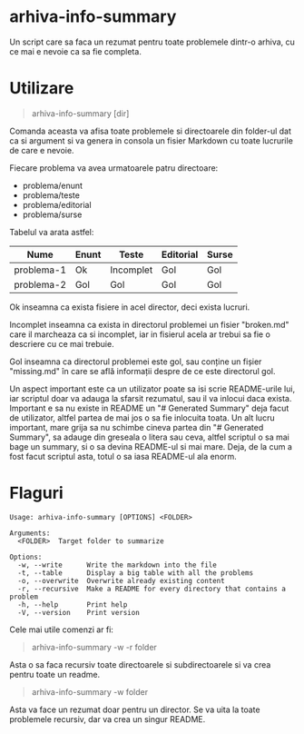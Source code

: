 # arhiva-info-summary

Un script care sa faca un rezumat pentru toate problemele dintr-o arhiva, cu
ce mai e nevoie ca sa fie completa.

# Utilizare

> arhiva-info-summary [dir]

Comanda aceasta va afisa toate problemele si directoarele din folder-ul dat
ca si argument si va genera in consola un fisier Markdown cu toate lucrurile de 
care e nevoie.

Fiecare problema va avea urmatoarele patru directoare:

* problema/enunt
* problema/teste
* problema/editorial
* problema/surse

Tabelul va arata astfel:

| Nume | Enunt | Teste | Editorial | Surse |
| ---- | ----- | ----- | --------- | ----- |
| problema-1 | Ok | Incomplet | Gol | Gol |
| problema-2 | Gol | Gol | Gol | Gol |

Ok inseamna ca exista fisiere in acel director, deci exista lucruri.

Incomplet inseamna ca exista in directorul problemei un fisier "broken.md"
care il marcheaza ca si incomplet, iar in fisierul acela ar trebui sa fie o
descriere cu ce mai trebuie.

Gol inseamna ca directorul problemei este gol, sau conține un fișier "missing.md" în care se află informații despre de ce este directorul gol.

Un aspect important este ca un utilizator poate sa isi scrie README-urile lui, iar scriptul
doar va adauga la sfarsit rezumatul, sau il va inlocui daca exista. Important e sa nu existe
in README un "# Generated Summary" deja facut de utilizator, altfel partea de mai jos o sa fie
inlocuita toata. Un alt lucru important, mare grija sa nu schimbe cineva partea din "# Generated Summary",
sa adauge din greseala o litera sau ceva, altfel scriptul o sa mai bage un summary, si o sa devina README-ul 
si mai mare. Deja, de la cum a fost facut scriptul asta, totul o sa iasa README-ul ala enorm.

# Flaguri

```
Usage: arhiva-info-summary [OPTIONS] <FOLDER>

Arguments:
  <FOLDER>  Target folder to summarize

Options:
  -w, --write      Write the markdown into the file
  -t, --table      Display a big table with all the problems
  -o, --overwrite  Overwrite already existing content
  -r, --recursive  Make a README for every directory that contains a problem
  -h, --help       Print help
  -V, --version    Print version
```

Cele mai utile comenzi ar fi:

> arhiva-info-summary -w -r folder

Asta o sa faca recursiv toate directoarele si subdirectoarele si va crea pentru toate un readme.

> arhiva-info-summary -w folder

Asta va face un rezumat doar pentru un director. Se va uita la toate problemele recursiv, dar va crea 
un singur README.

